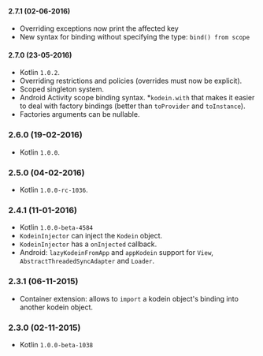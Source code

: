 
#### 2.7.1 (02-06-2016)

 * Overriding exceptions now print the affected key
 * New syntax for binding without specifying the type: `bind() from scope`

#### 2.7.0 (23-05-2016)

 * Kotlin `1.0.2`.
 * Overriding restrictions and policies (overrides must now be explicit).
 * Scoped singleton system.
 * Android Activity scope binding syntax.
 *`kodein.with` that makes it easier to deal with factory bindings (better than `toProvider` and `toInstance`).
 * Factories arguments can be nullable.


### 2.6.0 (19-02-2016)

 * Kotlin `1.0.0`.


### 2.5.0 (04-02-2016)

 * Kotlin `1.0.0-rc-1036`.


### 2.4.1 (11-01-2016)

 * Kotlin `1.0.0-beta-4584`
 * `KodeinInjector` can inject the `Kodein` object.
 * `KodeinInjector` has a `onInjected` callback.
 * Android: `lazyKodeinFromApp` and `appKodein` support for `View`, `AbstractThreadedSyncAdapter` and `Loader`.


### 2.3.1 (06-11-2015)

 * Container extension: allows to `import` a kodein object's binding into another kodein object.


### 2.3.0 (02-11-2015)

 * Kotlin `1.0.0-beta-1038`
